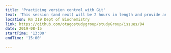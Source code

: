 ```yaml
---
title: 'Practicing version control with Git'
text: 'This session (and next) will be 2 hours in length and provide an opportunity to setup and configure git, cover how/when to use version control and give you an opporunity to further develop your Git skills. Bring a laptop'
location: Rm 319 Dept of Biochemistry
link: https://github.com/otagostudygroup/studyGroup/issues/94
date: 2019-08-15
startTime: '13:00'
endTime: '15:00'

---
```


